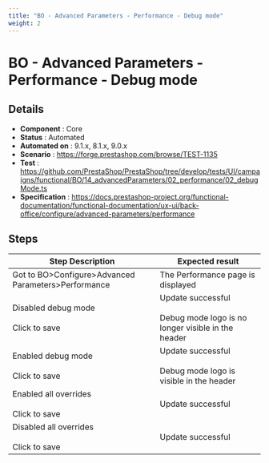 ```yaml
---
title: "BO - Advanced Parameters - Performance - Debug mode"
weight: 2
---
```


# BO - Advanced Parameters - Performance - Debug mode
## Details
* **Component** : Core
* **Status** : Automated
* **Automated on** : 9.1.x, 8.1.x, 9.0.x
* **Scenario** : https://forge.prestashop.com/browse/TEST-1135
* **Test** : https://github.com/PrestaShop/PrestaShop/tree/develop/tests/UI/campaigns/functional/BO/14_advancedParameters/02_performance/02_debugMode.ts
* **Specification** : https://docs.prestashop-project.org/functional-documentation/functional-documentation/ux-ui/back-office/configure/advanced-parameters/performance

## Steps
| Step Description | Expected result |
| ----- | ----- |
| Got to BO>Configure>Advanced Parameters>Performance | The Performance page is displayed |
| Disabled debug mode<br><br>Click to save | Update successful<br><br>Debug mode logo is no longer visible in the header |
| Enabled debug mode<br><br>Click to save | Update successful<br><br>Debug mode logo is visible in the header |
| Enabled all overrides<br><br>Click to save | Update successful |
| Disabled all overrides<br><br>Click to save | Update successful |
